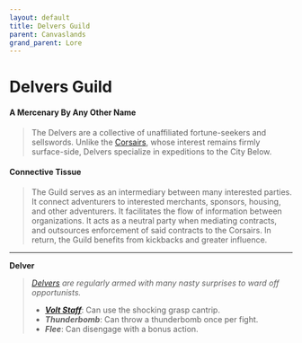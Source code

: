 ```yaml
---
layout: default
title: Delvers Guild
parent: Canvaslands
grand_parent: Lore
---
```


# Delvers Guild

#### A Mercenary By Any Other Name

> The Delvers are a collective of unaffiliated fortune-seekers and sellswords. Unlike the [Corsairs](corsairs), whose interest remains firmly surface-side, Delvers specialize in expeditions to the City Below. 

#### Connective Tissue

> The Guild serves as an intermediary between many interested parties. It connect adventurers to interested merchants, sponsors, housing, and other adventurers. It facilitates the flow of information between organizations. It acts as a neutral party when mediating contracts, and outsources enforcement of said contracts to the Corsairs. In return, the Guild benefits from kickbacks and greater influence.

---

**Delver**

> _[Delvers](../../../data/archetypes/rogue_delver) are regularly armed with many nasty surprises to ward off opportunists._
>
> * ***[Volt Staff](../../../data/magic_items/volt_staff)***: Can use the shocking grasp cantrip.
> * ***Thunderbomb***: Can throw a thunderbomb once per fight.
> * ***Flee***: Can disengage with a bonus action.